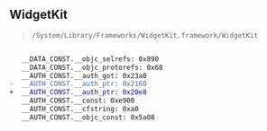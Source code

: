 ## WidgetKit

> `/System/Library/Frameworks/WidgetKit.framework/WidgetKit`

```diff

   __DATA_CONST.__objc_selrefs: 0x890
   __DATA_CONST.__objc_protorefs: 0x68
   __AUTH_CONST.__auth_got: 0x23a0
-  __AUTH_CONST.__auth_ptr: 0x2160
+  __AUTH_CONST.__auth_ptr: 0x20e8
   __AUTH_CONST.__const: 0xe900
   __AUTH_CONST.__cfstring: 0xa0
   __AUTH_CONST.__objc_const: 0x5a08

```

